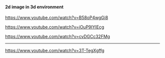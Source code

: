 #### 2d image in 3d environment 

https://www.youtube.com/watch?v=B58oP4wgGi8

https://www.youtube.com/watch?v=iOuP9IYIEcg

https://www.youtube.com/watch?v=cvDGCc32FMg

---------------

https://www.youtube.com/watch?v=3T-TegXgffg

